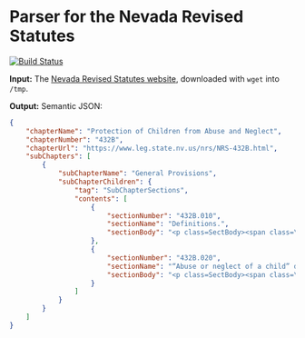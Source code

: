 Parser for the Nevada Revised Statutes 
======================================

[![Build Status](https://travis-ci.org/public-law/nevada-revised-statutes-parser.svg?branch=master)](https://travis-ci.org/public-law/nevada-revised-statutes-parser)

**Input:** The [Nevada Revised Statutes website](https://www.leg.state.nv.us/NRS/), downloaded with `wget` into `/tmp`.

**Output:** Semantic JSON:

```json
{
    "chapterName": "Protection of Children from Abuse and Neglect",
    "chapterNumber": "432B",
    "chapterUrl": "https://www.leg.state.nv.us/nrs/NRS-432B.html",
    "subChapters": [
        {
            "subChapterName": "General Provisions",
            "subChapterChildren": {
                "tag": "SubChapterSections",
                "contents": [
                    {
                        "sectionNumber": "432B.010",
                        "sectionName": "Definitions.",
                        "sectionBody": "<p class=SectBody><span class=\"Section\">432B.010</span>..."
                    },
                    {
                        "sectionNumber": "432B.020",
                        "sectionName": "“Abuse or neglect of a child” defined.",
                        "sectionBody": "<p class=SectBody><span class=\"Section\">432B.020</span>..."
                    }
                ]
            }
        }
    ]
}
```
